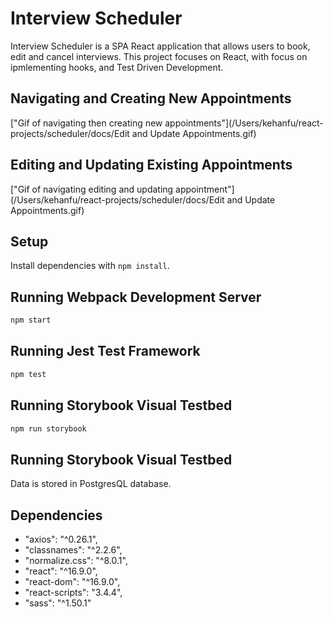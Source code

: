 # Interview Scheduler

Interview Scheduler is a SPA React application that allows users to book, edit and cancel interviews. This project focuses on React, with focus on ipmlementing hooks, and Test Driven Development.

## Navigating and Creating New Appointments
["Gif of navigating then creating new appointments"](/Users/kehanfu/react-projects/scheduler/docs/Edit and Update Appointments.gif)

## Editing and Updating Existing Appointments
["Gif of navigating editing and updating appointment"](/Users/kehanfu/react-projects/scheduler/docs/Edit and Update Appointments.gif)


## Setup

Install dependencies with `npm install`.

## Running Webpack Development Server

```sh
npm start
```

## Running Jest Test Framework

```sh
npm test
```

## Running Storybook Visual Testbed

```sh
npm run storybook
```

## Running Storybook Visual Testbed
Data is stored in PostgresQL database. 

## Dependencies
- "axios": "^0.26.1",
- "classnames": "^2.2.6",
- "normalize.css": "^8.0.1",
- "react": "^16.9.0",
- "react-dom": "^16.9.0",
- "react-scripts": "3.4.4",
- "sass": "^1.50.1"
